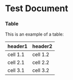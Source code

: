 # Test Document

### Table

This is an example of a table:

| header1 | header2 |
| :---- | :---- |
| cell 1.1 | cell 1.2 |
| cell 2.1 | cell 2.2 |
| cell 3.1 | cell 3.2 |
